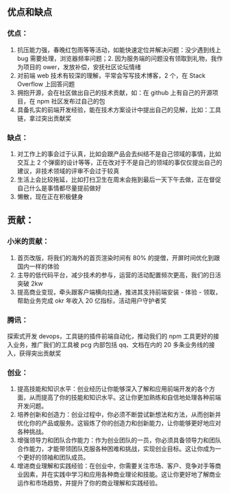 ## 优点和缺点
### 优点：
1. 抗压能力强，春晚红包雨等等活动，如能快速定位并解决问题：没少遇到线上 bug 需要处理，浏览器频率问题；2. 因为服务端的问题没有领取到礼物，我作为项目的 ower，发放补偿，安抚社区论坛情绪
2. 对前端 web 技术有较深的理解，平常会写写技术博客，2 个，在 Stack Overflow 上回答问题
3. 拥抱开源，会在社区做出自己的技术贡献，如：在 github 上有自己的开源项目，在 npm 社区发布过自己的包
4. 具备扎实的前端开发经验，能在技术方案设计中提出自己的见解，比如：工具链，拿过突出贡献奖

### 缺点：
1. 对工作上的事会过于认真，比如会跟产品会去纠结不是自己领域的事情，比如交互上 2 个弹窗的设计等等，正在改对于不是自己的领域的事仅仅提出自己的建议，非技术领域的评审不会过于较真
2. 生活上会比较拖延，比如打扫卫生在周末会拖到最后一天下午去做，正在督促自己什么是事情都尽量提前做好
3. 懒散，现在正在积极健身


## 贡献：
### 小米的贡献：
1. 首页改版，将我们的海外的首页渲染时间有 80% 的提僧，开屏时间优化到跟国内一样的体验
2. 主导的低代码平台，减少技术的参与，运营的活动配置频次更高，我们的日活突破 2kw
3. 提高商业变现，牵头跟客户端横向拉通，推进其支持前端安装 - 体验 - 领取，帮助业务完成 okr 年收入 20 亿指标，活动用户守护者奖

### 腾讯：
探索式开发 devops，工具链的插件前端自动化，推动我们的 npm 工具更好的接入业务，推广我们的工具被 pcg 内部包括 qq、文档在内的 20 多条业务线的接入，获得突出贡献奖

### 创业：
1. 提高技能和知识水平：创业经历让你能够深入了解和应用前端开发的各个方面，从而提高了你的技能和知识水平。这让你更加熟练和自信地处理各种前端开发问题。
2. 培养创新和创造力：创业过程中，你必须不断尝试新想法和方法，从而创新并优化你的产品或服务。这锻炼了你的创造力和创新能力，让你能够更好地应对各种挑战。
3. 增强领导力和团队合作能力：作为创业团队的一员，你必须具备领导力和团队合作能力，才能带领团队克服各种困难和挑战，实现创业目标。这让你成为一个更好的领袖和团队成员。
4. 增进商业理解和实践经验：在创业中，你需要关注市场、客户、竞争对手等商业因素，并在实践中学习和应用各种商业理论和技能。这让你更好地了解商业运作和市场趋势，并提升了你的商业理解和实践经验。

